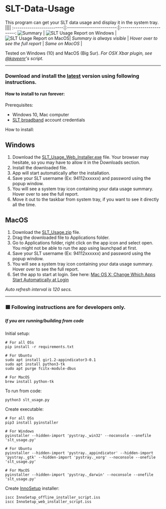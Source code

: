 # SLT-Data-Usage
This program can get your SLT data usage and display it in the system tray.
||||
:-------------------------:|:-------------------------:|:-------------------------:
![Summary](https://user-images.githubusercontent.com/12431727/128629535-049ef77a-0754-4616-993e-41b22bf6ff69.png) | ![SLT Usage Report on Windows](https://user-images.githubusercontent.com/12431727/128629534-794db86c-1296-46d4-b0c9-106e5fe4d152.png) | ![SLT Usage Report on MacOS](https://user-images.githubusercontent.com/12431727/129947902-0a71adde-b447-4ef4-a202-f80806ee827c.png)|
_Summary is always visible_ | _Hover over to see the full report_ | _Same on MacOS_ |

Tested on Windows (10) and MacOS (Big Sur).
_For OSX Xbar plugin, see [@kaveenr](https://gist.github.com/kaveenr/a820616adf2f5d9d82db1b1250bf15f3#file-readme-md)'s script._

--------------------------------------


### Download and install the [latest](https://github.com/kmchmk/SLT-Data-Usage/releases/latest) version using following instructions.

#### How to install to run forever:

Prerequisites:
* Windows 10, Mac computer
* [SLT broadband](https://internetvas.slt.lk/login) account credentials

How to install:

## Windows

1. Download the [SLT_Usage_Web_Installer.exe](https://github.com/kmchmk/SLT-Data-Usage/releases/download/v1.3/SLT_Usage_Web_Installer.exe) file. Your browser may hesitate, so you may have to allow it in the Downloads section.
2. Install the downloaded file.
2. App will start automatically after the installation.
3. Save your SLT username (Ex: 94112xxxxxx) and password using the popup window.
4. You will see a system tray icon containing your data usage summary. Hover over to see the full report.
5. Move it out to the taskbar from system tray, if you want to see it directly all the time.

## MacOS

1. Download the  [SLT_Usage.zip](https://github.com/kmchmk/SLT-Data-Usage/releases/latest/download/SLT_Usage.zip) file.
2. Drag the downloaded file to Applications folder.
3. Go to Applications folder, right click on the app icon and select open. You might not be able to run the app using launchpad at first.
4. Save your SLT username (Ex: 94112xxxxxx) and password using the popup window.
5. You will see a system tray icon containing your data usage summary. Hover over to see the full report.
6. Set the app to start at login. See here: [Mac OS X: Change Which Apps Start Automatically at Login](https://www.howtogeek.com/206178/mac-os-x-change-which-apps-start-automatically-at-login/)

_Auto refresh interval is 120 secs._

--------------------------------------

### 🟥 Following instructions are for developers only.

##### If you are running/building from code

Initial setup:
```
# For all OSs
pip install -r requirements.txt

# For Ubuntu
sudo apt install gir1.2-appindicator3-0.1
sudo apt install python3-tk
sudo apt purge fcitx-module-dbus

# For MacOS
brew install python-tk
```

To run from code:
```
python3 slt_usage.py
```

Create executable:
```
# For all OSs
pip3 install pyinstaller

# For Windows
pyinstaller --hidden-import 'pystray._win32' --noconsole --onefile 'slt_usage.py'

# For Ubuntu
pyinstaller --hidden-import 'pystray._appindicator' --hidden-import 'pystray._gtk' --hidden-import 'pystray._xorg' --noconsole --onefile 'slt_usage.py'

# For MacOS
pyinstaller --hidden-import 'pystray._darwin' --noconsole --onefile 'slt_usage.py'
```

Create [InnoSetup](https://jrsoftware.org/isinfo.php) installer:
```
iscc InnoSetup_offline_installer_script.iss
iscc InnoSetup_web_installer_script.iss
```
